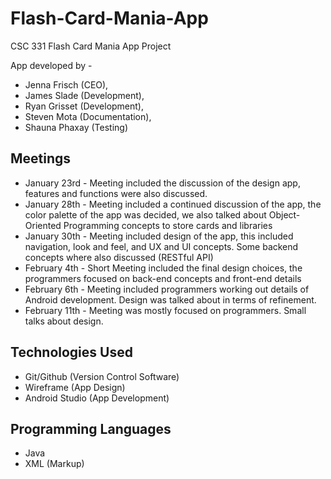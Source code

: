 # Flash-Card-Mania-App
CSC 331 Flash Card Mania App Project

App developed by - 
- Jenna Frisch (CEO),
- James Slade (Development),
- Ryan Grisset (Development),
- Steven Mota (Documentation),
- Shauna Phaxay (Testing)

## Meetings
- January 23rd - Meeting included the discussion of the design app, features and functions were also discussed.
- January 28th - Meeting included a continued discussion of the app, the color palette of the app was decided,
we also talked about Object-Oriented Programming concepts to store cards and libraries
- January 30th - Meeting included design of the app, this included navigation, look and feel, and UX and UI concepts. Some backend concepts where also discussed (RESTful API)
- February 4th - Short Meeting included the final design choices, the programmers focused on back-end concepts and front-end details
- February 6th - Meeting included programmers working out details of Android development. Design was talked about in terms of refinement.
- February 11th - Meeting was mostly focused on programmers. Small talks about design.

## Technologies Used
- Git/Github (Version Control Software)
- Wireframe (App Design)
- Android Studio (App Development)

## Programming Languages
- Java
- XML (Markup)
